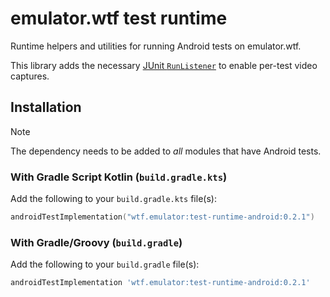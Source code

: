 # emulator.wtf test runtime

Runtime helpers and utilities for running Android tests on emulator.wtf.

This library adds the necessary [JUnit `RunListener`](test-runtime-android/src/main/java/wtf/emulator/EWRunListener.java)
to enable per-test video captures.

## Installation

> [!NOTE]  
> The dependency needs to be added to _all_ modules that have Android tests.

### With Gradle Script Kotlin (`build.gradle.kts`)

Add the following to your `build.gradle.kts` file(s):

```kotlin
androidTestImplementation("wtf.emulator:test-runtime-android:0.2.1")
```

### With Gradle/Groovy (`build.gradle`)

Add the following to your `build.gradle` file(s):

```groovy
androidTestImplementation 'wtf.emulator:test-runtime-android:0.2.1'
```
